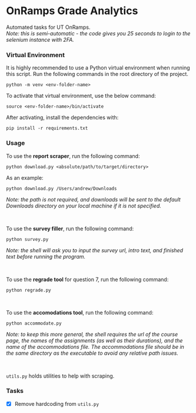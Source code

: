 # OnRamps Grade Analytics
Automated tasks for UT OnRamps. <br>
*Note: this is semi-automatic - the code gives you 25 seconds to login to the selenium instance with 2FA.*

### Virtual Environment

It is highly recommended to use a Python virtual environment when running this script. Run the following commands in the root directory of the project.
```
python -m venv <env-folder-name>
```

To activate that virtual environment, use the below command:
```
source <env-folder-name>/bin/activate
```

After activating, install the dependencies with:
```
pip install -r requirements.txt
```

### Usage 

To use the **report scraper**, run the following command:
```
python download.py <absolute/path/to/target/directory>
```

As an example:
```
python download.py /Users/andrew/Downloads
```
*Note: the path is not required, and downloads will be sent to the default Downloads directory on your local machine if it is not specified.*

<br>


To use the **survey filler**, run the following command:
```
python survey.py
```
*Note: the shell will ask you to input the survey url, intro text, and finished text before running the program.*

<br>

To use the **regrade tool** for question 7, run the following command:
```
python regrade.py
```
<br>

To use the **accomodations tool**, run the following command:
```
python accommodate.py
```
*Note: to keep this more general, the shell requires the url of the course page, the names of the assignments (as well as their durations), and the name of the accommodations file. The accommodations file should be in the same directory as the executable to avoid any relative path issues.* 

<br>


`utils.py` holds utilities to help with scraping.

### Tasks
- [x] Remove hardcoding from `utils.py`
